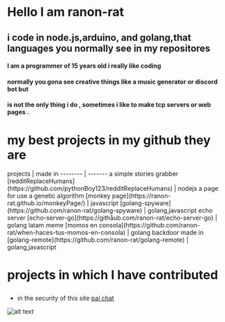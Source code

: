
<h1> Hello I am ranon-rat</h1>


## i code in  node.js,arduino, and golang,that languages you normally see in my repositores 
<h4>I am a programmer of 15 years old i really like coding </h4>
<h4>normally you gona see creative things like a music generator or discord bot but</h4>
<h4>is not the only thing i do , sometimes i like to make tcp servers or web pages .</h4>
<h1> my best projects in my github they are </h1>
projects | made in
-------- | -------
a simple stories grabber [redditReplaceHumans](https://github.com/pythonBoy123/redditReplaceHumans) | nodejs
a page for use a genetic algorithm [monkey page](https://ranon-rat.github.io/monkeyPage/) | javascript
[golang-spyware](https://github.com/ranon-rat/golang-spyware) | golang,javascript
echo server [echo-server-go](https://githåub.com/ranon-rat/echo-server-go) | golang
latam meme [momos en consola](https://github.com/ranon-rat/when-haces-tus-momos-en-consola) | golang
backdoor made in  [golang-remote](https://github.com/ranon-rat/golang-remote) | golang,javascript

<h1>

projects in which I have contributed
</h1>



- in the security of this site [pai chat](https://paichat.glitch.me/)


![alt text](https://repository-images.githubusercontent.com/309936288/805ea980-1e4b-11eb-8873-1b0a523cf744)
